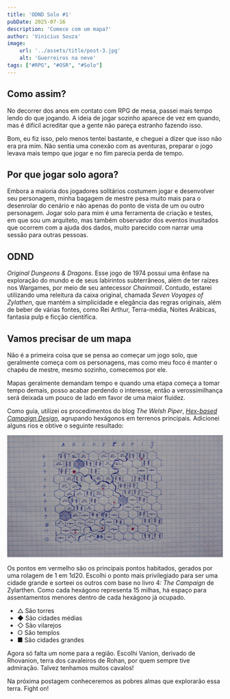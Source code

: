 ```yaml
---
title: 'ODND Solo #1'
pubDate: 2025-07-16
description: 'Comece com um mapa?'
author: 'Vinicius Souza'
image:
    url: '../assets/title/post-3.jpg'
    alt: 'Guerreiros na neve'
tags: ["#RPG", "#OSR", "#Solo"]
---
```

## Como assim?

No decorrer dos anos em contato com RPG de mesa, passei mais tempo lendo do que jogando. A ideia de jogar sozinho aparece de vez em quando, mas é difícil acreditar que a gente não pareça estranho fazendo isso.

Bom, eu fiz isso, pelo menos tentei bastante, e cheguei a dizer que isso não era pra mim. Não sentia uma conexão com as aventuras, preparar o jogo levava mais tempo que jogar e no fim parecia perda de tempo.

## Por que jogar solo agora?

Embora a maioria dos jogadores solitários costumem jogar e desenvolver seu personagem, minha bagagem de mestre pesa muito mais para o desenrolar do cenário e não apenas do ponto de vista de um ou outro personagem. Jogar solo para mim é uma ferramenta de criação e testes, em que sou um arquiteto, mas também observador dos eventos inusitados que ocorrem com a ajuda dos dados, muito parecido com narrar uma sessão para outras pessoas.

## ODND

*Original Dungeons & Dragons*. Esse jogo de 1974 possui uma ênfase na exploração do mundo e de seus labirintos subterrâneos, além de ter raízes nos Wargames, por meio de seu antecessor *Chainmail*. Contudo, estarei utilizando uma releitura da caixa original, chamada *Seven Voyages of Zylathen*, que mantém a simplicidade e elegância das regras originais, além de beber de várias fontes, como Rei Arthur, Terra-média, Noites Arábicas, fantasia pulp e ficção científica.

## Vamos precisar de um mapa

Não é a primeira coisa que se pensa ao começar um jogo solo, que geralmente começa com os personagens, mas como meu foco é manter o chapéu de mestre, mesmo sozinho, comecemos por ele.

Mapas geralmente demandam tempo e quando uma etapa começa a tomar tempo demais, posso acabar perdendo o interesse, então a verossimilhança será deixada um pouco de lado em favor de uma maior fluidez.

Como guia, utilizei os procedimentos do blog *The Welsh Piper*, *[Hex-based Campaign Design](https://welshpiper.com/hex-based-campaign-design-part-1/)*, agrupando hexágonos em terrenos principais. Adicionei alguns rios e obtive o seguinte resultado:

![img](../assets/1/map1.jpeg)

Os pontos em vermelho são os principais pontos habitados, gerados por uma rolagem de 1 em 1d20. Escolhi o ponto mais privilegiado para ser uma cidade grande e sorteei os outros com base no livro 4: *The Campaign* de Zylarthen. Como cada hexágono representa 15 milhas, há espaço para assentamentos menores dentro de cada hexágono já ocupado.

* △ São torres
* ◆ São cidades médias
* ◇ São vilarejos
* ○ São templos
* ■ São cidades grandes

Agora só falta um nome para a região. Escolhi Vanion, derivado de Rhovanion, terra dos cavaleiros de Rohan, por quem sempre tive admiração. Talvez tenhamos muitos cavalos!

Na próxima postagem conheceremos as pobres almas que explorarão essa terra. Fight on!